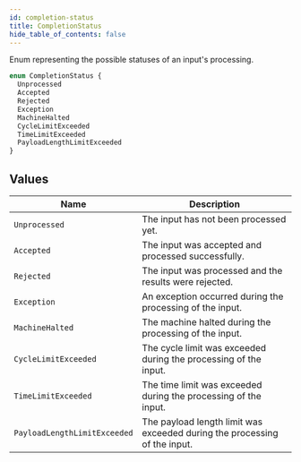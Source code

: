 ```yaml
---
id: completion-status
title: CompletionStatus
hide_table_of_contents: false
---
```


Enum representing the possible statuses of an input's processing.

```graphql
enum CompletionStatus {
  Unprocessed
  Accepted
  Rejected
  Exception
  MachineHalted
  CycleLimitExceeded
  TimeLimitExceeded
  PayloadLengthLimitExceeded
}
```

## Values

| Name | Description |
| ---- | ----------- |
| `Unprocessed` | The input has not been processed yet. |
| `Accepted` | The input was accepted and processed successfully. |
| `Rejected` | The input was processed and the results were rejected. |
| `Exception` | An exception occurred during the processing of the input. |
| `MachineHalted` | The machine halted during the processing of the input. |
| `CycleLimitExceeded` | The cycle limit was exceeded during the processing of the input. |
| `TimeLimitExceeded` | The time limit was exceeded during the processing of the input. |
| `PayloadLengthLimitExceeded` | The payload length limit was exceeded during the processing of the input. |

